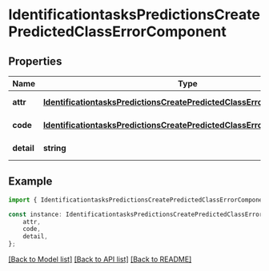 # IdentificationtasksPredictionsCreatePredictedClassErrorComponent


## Properties

Name | Type | Description | Notes
------------ | ------------- | ------------- | -------------
**attr** | [**IdentificationtasksPredictionsCreatePredictedClassErrorComponentAttr**](IdentificationtasksPredictionsCreatePredictedClassErrorComponentAttr.md) |  | [default to undefined]
**code** | [**IdentificationtasksPredictionsCreatePredictedClassErrorComponentCode**](IdentificationtasksPredictionsCreatePredictedClassErrorComponentCode.md) |  | [default to undefined]
**detail** | **string** |  | [default to undefined]

## Example

```typescript
import { IdentificationtasksPredictionsCreatePredictedClassErrorComponent } from 'mosquito-alert';

const instance: IdentificationtasksPredictionsCreatePredictedClassErrorComponent = {
    attr,
    code,
    detail,
};
```

[[Back to Model list]](../README.md#documentation-for-models) [[Back to API list]](../README.md#documentation-for-api-endpoints) [[Back to README]](../README.md)
